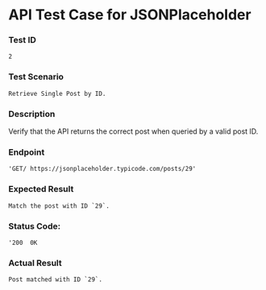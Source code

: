 # API Test Case for JSONPlaceholder

### Test ID
    2
### Test Scenario
    Retrieve Single Post by ID.
### Description
   Verify that the API returns the correct post when queried by a valid post ID.
### Endpoint 
    'GET/ https://jsonplaceholder.typicode.com/posts/29'
### Expected Result
    Match the post with ID `29`.
### Status Code: 
    '200  0K
### Actual Result
    Post matched with ID `29`.
